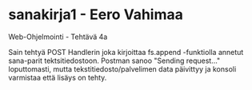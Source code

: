 # sanakirja1 - Eero Vahimaa
Web-Ohjelmointi - Tehtävä 4a

Sain tehtyä POST Handlerin joka kirjoittaa fs.append -funktiolla annetut sana-parit tektsitiedostoon. Postman sanoo "Sending request..." loputtomasti, mutta tekstitiedosto/palvelimen data päivittyy ja konsoli varmistaa että lisäys on tehty.
